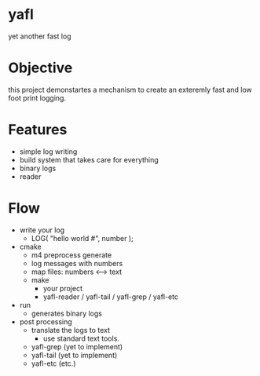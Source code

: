 # yafl
yet another fast log
# Objective
this project demonstartes a mechanism to create an exteremly fast and low foot print logging.
# Features
* simple log writing
* build system that takes care for everything
* binary logs
* reader
# Flow
* write your log
	* LOG( "hello world #", number );
* cmake
	* m4 preprocess generate
  	* log messages with numbers
  	* map files: numbers <--> text   
 	* make
  		* your project
  		* yafl-reader / yafl-tail / yafl-grep / yafl-etc
* run
    * generates binary logs
* post processing
	* translate the logs to text
   	    * use standard text tools.
    * yafl-grep (yet to implement)  
    * yafl-tail (yet to implement)
    * yafl-etc (etc.)

